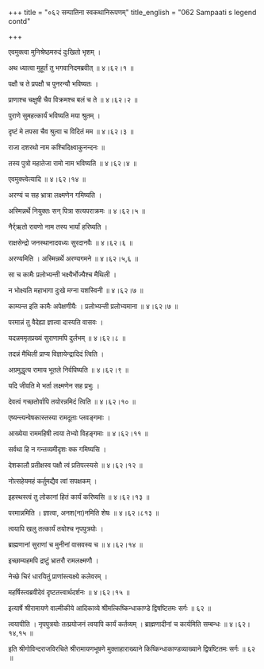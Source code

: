 +++
title = "०६२ सम्पातिना स्वकथानिरूपणम्"
title_english = "062 Sampaati s legend contd"

+++


एवमुक्त्वा मुनिश्रेष्ठमरुदं दुःखितो भृशम् ।  

अथ ध्यात्वा मुहूर्तं तु भगवानिदमब्रवीत्  ॥  ४।६२।१  ॥   

पक्षौ च ते प्रपक्षौ च पुनरन्यौ भविष्यतः ।  

प्राणाश्च चक्षुषी चैव विक्रमश्च बलं च ते  ॥  ४।६२।२  ॥   

पुराणे सुमहत्कार्यं भविष्यति मया श्रुतम् ।  

दृष्टं मे तपसा चैव श्रुत्वा च विदितं मम  ॥  ४।६२।३  ॥   

राजा दशरथो नाम कश्चिदिक्ष्वाकुनन्दनः  ॥   

तस्य पुत्रो महातेजा रामो नाम भविष्यति  ॥  ४।६२।४  ॥   

एवमुक्त्त्वेत्यादि  ॥  ४।६२।१४  ॥   

  

अरण्यं च सह भ्रात्रा लक्ष्मणेन गमिष्यति ।  

अस्मिन्नर्थे नियुक्तः सन् पित्रा सत्यपराक्रमः  ॥  ४।६२।५  ॥   

नैर्र्ऋतो रावणो नाम तस्य भार्यां हरिष्यति ।  

राक्षसेन्द्रो जनस्थानादवध्यः सुरदानवैः  ॥  ४।६२।६  ॥   

अरण्यमिति । अस्मिन्नर्थे अरण्यगमने  ॥  ४।६२।५,६  ॥   

  

सा च कामैः प्रलोभ्यन्ती भक्ष्यैर्भोज्यैश्च मैथिली ।  

न भोक्ष्यति महाभागा दुःखे मग्ना यशस्विनी  ॥  ४।६२।७  ॥   

काम्यन्त इति कामैः अपेक्षणीयैः । प्रलोभ्यन्ती प्रलोभ्यमाना  ॥  ४।६२।७
 ॥   

  

परमान्नं तु वैदेह्या ज्ञात्वा दास्यति वासवः ।  

यदन्नममृतप्रख्यं सुराणामपि दुर्लभम्  ॥  ४।६२।८  ॥   

तदन्नं मैथिली प्राप्य विज्ञायेन्द्रादिदं त्विति ।  

अग्रमुद्धृत्य रामाय भूतले निर्वपिष्यति  ॥  ४।६२।९  ॥   

यदि जीवति मे भर्ता लक्ष्मणेन सह प्रभुः ।  

देवत्वं गच्छतोर्वापि तयोरन्नमिदं त्विति  ॥  ४।६२।१०  ॥   

एष्यन्त्यन्वेषकास्तस्या रामदूताः प्लवङ्गमाः ।  

आख्येया राममहिषी त्वया तेभ्यो विहङ्गमाः  ॥  ४।६२।११  ॥   

सर्वथा हि न गन्तव्यमीदृशः क्क गमिष्यसि ।  

देशकालौ प्रतीक्षस्व पक्षौ त्वं प्रतिपत्स्यसे  ॥  ४।६२।१२  ॥   

नोत्सहेयमहं कर्तुमद्यैव त्वां सपक्षकम् ।  

इहस्थस्त्वं तु लोकानां हितं कार्यं करिष्यसि  ॥  ४।६२।१३  ॥   

परमान्नमिति । ज्ञात्वा, अनश(ना)नमिति शेषः  ॥  ४।६२।८१३  ॥   

  

त्वयापि खलु तत्कार्यं तयोश्च नृपपुत्रयोः ।  

ब्राह्मणानां सुराणां च मुनीनां वासवस्य च  ॥  ४।६२।१४  ॥   

इच्छाम्यहमपि द्रष्टुं भ्रातरौ रामलक्ष्मणौ ।  

नेच्छे चिरं धारयितुं प्राणांस्त्यक्ष्ये कलेवरम् ।  

महर्षिस्त्वब्रवीदेवं दृष्टतत्त्वार्थदर्शनः  ॥  ४।६२।१५  ॥   

इत्यार्षे श्रीरामायणे वाल्मीकीये आदिकाव्ये श्रीमत्किष्किन्धाकाण्डे
द्विषष्टितमः सर्गः  ॥  ६२  ॥   

त्वयापीति । नृपपुत्रयोः तत्प्रयोजनं त्वयापि कार्यं कर्तव्यम् ।
ब्राह्मणादीनां च कार्यमिति सम्बन्धः  ॥  ४।६२।१४,१५  ॥   

इति श्रीगोविन्दराजविरचिते श्रीरामायणभूषणे मुक्ताहाराख्याने
किष्किन्धाकाण्डव्याख्याने द्विषष्टितमः सर्गः  ॥  ६२  ॥   


